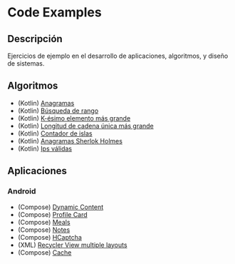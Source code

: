 # Code Examples

## Descripción

Ejercicios de ejemplo en el desarrollo de aplicaciones, algoritmos, y diseño de sistemas.

## Algoritmos

- (Kotlin) [Anagramas](https://github.com/cmg-dev-mx/Code-Examples/blob/main/Kotlin/src/main/kotlin/Anagrams.kt)
- (Kotlin) [Búsqueda de rango](https://github.com/cmg-dev-mx/Code-Examples/blob/main/Kotlin/src/main/kotlin/FirstAndLastPosition.kt)
- (Kotlin) [K-ésimo elemento más grande](https://github.com/cmg-dev-mx/Code-Examples/blob/main/Kotlin/src/main/kotlin/KthLargestElement.kt)
- (Kotlin) [Longitud de cadena única más grande](https://github.com/cmg-dev-mx/Code-Examples/blob/main/Kotlin/src/main/kotlin/LongestUniqueString.kt)
- (Kotlin) [Contador de islas](https://github.com/cmg-dev-mx/Code-Examples/blob/main/Kotlin/src/main/kotlin/Patches.kt)
- (Kotlin) [Anagramas Sherlok Holmes](https://github.com/cmg-dev-mx/Code-Examples/blob/main/Kotlin/src/main/kotlin/SherlokHolmesAnagram.kt)
- (Kotlin) [Ips válidas](https://github.com/cmg-dev-mx/Code-Examples/blob/main/Kotlin/src/main/kotlin/ValidIps.kt)

## Aplicaciones

### Android

- (Compose) [Dynamic Content](https://github.com/cmg-dev-mx/Code-Examples/tree/main/Android/Dynamic_Content)
- (Compose) [Profile Card](https://github.com/cmg-dev-mx/Code-Examples/tree/main/Android/ProfileCard)
- (Compose) [Meals](https://github.com/cmg-dev-mx/Code-Examples/tree/main/Android/Meals)
- (Compose) [Notes](https://github.com/cmg-dev-mx/Code-Examples/tree/main/Android/Notes)
- (Compose) [HCaptcha](https://github.com/cmg-dev-mx/Code-Examples/tree/main/Android/HCaptcha)
- (XML) [Recycler View multiple layouts](https://github.com/cmg-dev-mx/Code-Examples/tree/main/Android/RecyclerViewDemo)
- (Compose) [Cache](https://github.com/cmg-dev-mx/Code-Examples/tree/main/Android/Cache)